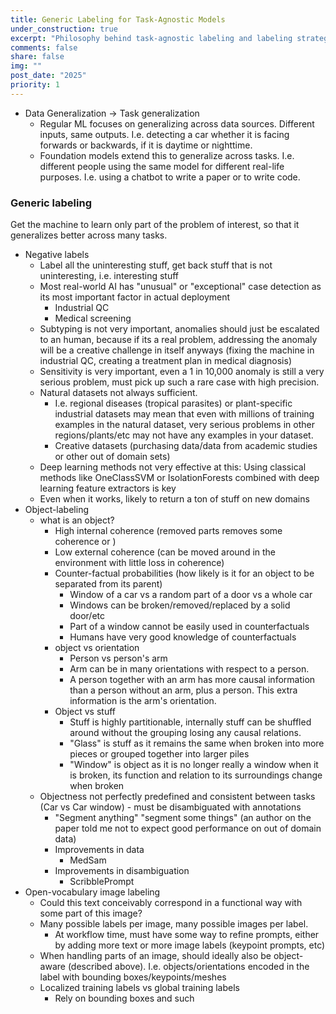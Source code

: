 ```yaml
---
title: Generic Labeling for Task-Agnostic Models
under_construction: true
excerpt: "Philosophy behind task-agnostic labeling and labeling strategies to train them."
comments: false
share: false
img: ""
post_date: "2025"
priority: 1
---
```


* Data Generalization -> Task generalization
    * Regular ML focuses on generalizing across data sources. Different inputs, same outputs. I.e. detecting a car whether it is facing forwards or backwards, if it is daytime or nighttime.
    * Foundation models extend this to generalize across tasks. I.e. different people using the same model for different real-life purposes. I.e. using a chatbot to write a paper or to write code.

### Generic labeling

Get the machine to learn only part of the problem of interest, so that it generalizes better across many tasks.

* Negative labels
    * Label all the uninteresting stuff, get back stuff that is not uninteresting, i.e. interesting stuff
    * Most real-world AI has "unusual" or "exceptional" case detection as its most important factor in actual deployment
        * Industrial QC
        * Medical screening
    * Subtyping is not very important, anomalies should just be escalated to an human, because if its a real problem, addressing the anomaly will be a creative challenge in itself anyways (fixing the machine in industrial QC, creating a treatment plan in medical diagnosis)
    * Sensitivity is very important, even a 1 in 10,000 anomaly is still a very serious problem, must pick up such a rare case with high precision.
    * Natural datasets not always sufficient. 
        * I.e. regional diseases (tropical parasites) or plant-specific industrial datasets may mean that even with millions of training examples in the natural dataset, very serious problems in other regions/plants/etc may not have any examples in your dataset.
        * Creative datasets (purchasing data/data from academic studies or other out of domain sets)
    * Deep learning methods not very effective at this: Using classical methods like OneClassSVM or IsolationForests combined with deep learning feature extractors is key
    * Even when it works, likely to return a ton of stuff on new domains
* Object-labeling
    * what is an object?
        * High internal coherence (removed parts removes some coherence or )
        * Low external coherence (can be moved around in the environment with little loss in coherence)
        * Counter-factual probabilities (how likely is it for an object to be separated from its parent)
            * Window of a car vs a random part of a door vs a whole car
            * Windows can be broken/removed/replaced by a solid door/etc
            * Part of a window cannot be easily used in counterfactuals
            * Humans have very good knowledge of counterfactuals
        * object vs orientation
            * Person vs person's arm
            * Arm can be in many orientations with respect to a person. 
            * A person together with an arm has more causal information than a person without an arm, plus a person. This extra information is the arm's orientation.
        * Object vs stuff
            * Stuff is highly partitionable, internally stuff can be shuffled around without the grouping losing any causal relations.
            * "Glass" is stuff as it remains the same when broken into more pieces or grouped together into larger piles
            * "Window" is object as it is no longer really a window when it is broken, its function and relation to its surroundings change when broken
    * Objectness not perfectly predefined and consistent between tasks (Car vs Car window) - must be disambiguated with annotations
        * "Segment anything" "segment some things" (an author on the paper told me not to expect good performance on out of domain data)
        * Improvements in data
            * MedSam
        * Improvements in disambiguation
            * ScribblePrompt
* Open-vocabulary image labeling
    * Could this text conceivably correspond in a functional way with some part of this image?
    * Many possible labels per image, many possible images per label.
        * At workflow time, must have some way to refine prompts, either by adding more text or more image labels (keypoint prompts, etc)
    * When handling parts of an image, should ideally also be object-aware (described above). I.e. objects/orientations encoded in the label with bounding boxes/keypoints/meshes
    * Localized training labels vs global training labels
        * Rely on bounding boxes and such

